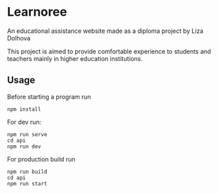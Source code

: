 # Learnoree
An educational assistance website made as a diploma project by Liza Dolhova

This project is aimed to provide comfortable experience to students and teachers mainly in higher education institutions.

## Usage

Before starting a program run
```
npm install
```

For dev run:
```
npm run serve
cd api
npm run dev
```

For production build run
```
npm run build
cd api
npm run start
```
